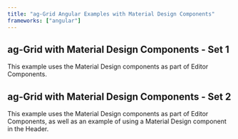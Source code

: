 ```yaml
---
title: "ag-Grid Angular Examples with Material Design Components"
frameworks: ["angular"]
---
```


## ag-Grid with Material Design Components - Set 1

This example uses the Material Design components as part of Editor Components.

<grid-example title='Material Design Components #1' name='material-design-1' type='angular' options='{ "showImportsDropdown": false, "exampleHeight": 350, "extras": ["materialdesign"] }'></grid-example>

## ag-Grid with Material Design Components - Set 2

This example uses the Material Design components as part of Editor Components, as well as 
an example of using a Material Design component in the Header.

<grid-example title='Material Design Components #2' name='material-design-2' type='angular' options='{ "showImportsDropdown": false, "exampleHeight": 350, "extras": ["materialdesign"] }'></grid-example>
